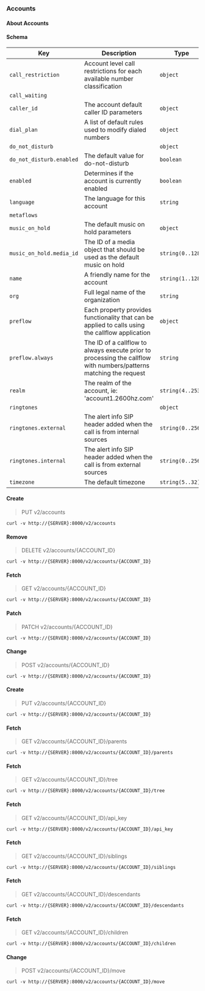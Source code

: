 ### Accounts

#### About Accounts

#### Schema

Key | Description | Type | Default | Required
--- | ----------- | ---- | ------- | --------
`call_restriction` | Account level call restrictions for each available number classification | `object` | `{}` | `false`
`call_waiting` |   |   |   | `false`
`caller_id` | The account default caller ID parameters | `object` | `{}` | `false`
`dial_plan` | A list of default rules used to modify dialed numbers | `object` | `{}` | `false`
`do_not_disturb` |   | `object` |   | `false`
`do_not_disturb.enabled` | The default value for do-not-disturb | `boolean` |   | `false`
`enabled` | Determines if the account is currently enabled | `boolean` | `true` | `false`
`language` | The language for this account | `string` | `en-us` | `false`
`metaflows` |   |   |   | `false`
`music_on_hold` | The default music on hold parameters | `object` | `{}` | `false`
`music_on_hold.media_id` | The ID of a media object that should be used as the default music on hold | `string(0..128)` |   | `false`
`name` | A friendly name for the account | `string(1..128)` |   | `true`
`org` | Full legal name of the organization | `string` |   | `false`
`preflow` | Each property provides functionality that can be applied to calls using the callflow application | `object` | `{}` | `false`
`preflow.always` | The ID of a callflow to always execute prior to processing the callflow with numbers/patterns matching the request | `string` |   | `false`
`realm` | The realm of the account, ie: 'account1.2600hz.com' | `string(4..253)` |   | `false`
`ringtones` |   | `object` | `{}` | `false`
`ringtones.external` | The alert info SIP header added when the call is from internal sources | `string(0..256)` |   | `false`
`ringtones.internal` | The alert info SIP header added when the call is from external sources | `string(0..256)` |   | `false`
`timezone` | The default timezone | `string(5..32)` | `America/Los_Angeles` | `false`


#### Create

> PUT v2/accounts

```curl
curl -v http://{SERVER}:8000/v2/accounts
```

#### Remove

> DELETE v2/accounts/{ACCOUNT_ID}

```curl
curl -v http://{SERVER}:8000/v2/accounts/{ACCOUNT_ID}
```

#### Fetch

> GET v2/accounts/{ACCOUNT_ID}

```curl
curl -v http://{SERVER}:8000/v2/accounts/{ACCOUNT_ID}
```

#### Patch

> PATCH v2/accounts/{ACCOUNT_ID}

```curl
curl -v http://{SERVER}:8000/v2/accounts/{ACCOUNT_ID}
```

#### Change

> POST v2/accounts/{ACCOUNT_ID}

```curl
curl -v http://{SERVER}:8000/v2/accounts/{ACCOUNT_ID}
```

#### Create

> PUT v2/accounts/{ACCOUNT_ID}

```curl
curl -v http://{SERVER}:8000/v2/accounts/{ACCOUNT_ID}
```

#### Fetch

> GET v2/accounts/{ACCOUNT_ID}/parents

```curl
curl -v http://{SERVER}:8000/v2/accounts/{ACCOUNT_ID}/parents
```

#### Fetch

> GET v2/accounts/{ACCOUNT_ID}/tree

```curl
curl -v http://{SERVER}:8000/v2/accounts/{ACCOUNT_ID}/tree
```

#### Fetch

> GET v2/accounts/{ACCOUNT_ID}/api_key

```curl
curl -v http://{SERVER}:8000/v2/accounts/{ACCOUNT_ID}/api_key
```

#### Fetch

> GET v2/accounts/{ACCOUNT_ID}/siblings

```curl
curl -v http://{SERVER}:8000/v2/accounts/{ACCOUNT_ID}/siblings
```

#### Fetch

> GET v2/accounts/{ACCOUNT_ID}/descendants

```curl
curl -v http://{SERVER}:8000/v2/accounts/{ACCOUNT_ID}/descendants
```

#### Fetch

> GET v2/accounts/{ACCOUNT_ID}/children

```curl
curl -v http://{SERVER}:8000/v2/accounts/{ACCOUNT_ID}/children
```

#### Change

> POST v2/accounts/{ACCOUNT_ID}/move

```curl
curl -v http://{SERVER}:8000/v2/accounts/{ACCOUNT_ID}/move
```

